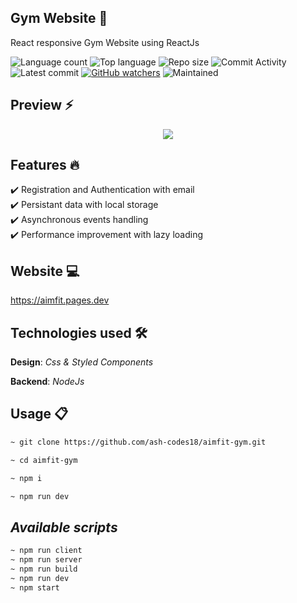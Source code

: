 ## Gym Website 🎯

React responsive Gym Website using ReactJs 

![Language count](https://img.shields.io/github/languages/count/ash-codes18/aimfit-gym?color=green)
![Top language](https://img.shields.io/github/languages/top/ash-codes18/aimfit-gym?color=ff69b4)
![Repo size](https://img.shields.io/github/repo-size/ash-codes18/aimfit-gym?color=yellow)
![Commit Activity](https://img.shields.io/github/commit-activity/y/ash-codes18/aimfit-gym?color=blue)
![Latest commit](https://img.shields.io/github/last-commit/ash-codes18/aimfit-gym?color=red)
[![GitHub watchers](https://img.shields.io/github/watchers/ash-codes18/aimfit-gym?logo=GitHub)](https://github.com/ash-codes18/aimfit-gym/watchers)
![Maintained](https://img.shields.io/maintenance/yes/9999)

</ul><h2> Preview ⚡️</h2>
<p align="center">
  <img src="https://user-images.githubusercontent.com/99754900/178131437-4b89e398-f451-46b5-b40e-a5fa2275166c.jpg"/>
</p>

## Features 🔥

✔️ Registration and Authentication with email <br/>
✔️ Persistant data with local storage <br/>
✔️ Asynchronous events handling <br/>
✔️ Performance improvement with lazy loading <br/>

## Website 💻

https://aimfit.pages.dev

## Technologies used 🛠️

**Design**: *Css & Styled Components*<br />

**Backend**: *NodeJs* <br />


## Usage 📋

```bash
~ git clone https://github.com/ash-codes18/aimfit-gym.git

~ cd aimfit-gym

~ npm i

~ npm run dev
```
## *Available scripts*

```bash
~ npm run client
~ npm run server
~ npm run build
~ npm run dev
~ npm start
```